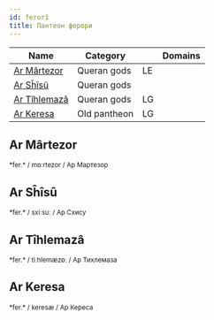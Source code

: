 ```yaml
---
id: ferorî
title: Пантеон ферори
---
```


| Name                          | Category     |     | Domains |
| ----------------------------- | ------------ | --- | ------- |
| [Ar Mârtezor](#ar-mârtezor)   | Queran gods  | LE  |         |
| [Ar Sĥîsû](#ar-sĥîsû)         | Queran gods  |     |         |
| [Ar Tîhlemazâ](#ar-tîhlemazâ) | Queran gods  | LG  |         |
| [Ar Keresa](#ar-keresa)         | Old pantheon | LG  |         |

## Ar Mârtezor

<small>
*fer.*  / mɒːrtezor / Ар Мартезор
</small>

## Ar Sĥîsû

<small>
*fer.*  / sxiːsuː / Ар Схису
</small>

## Ar Tîhlemazâ

<small>
*fer.*  / tiːhlemæzɒː / Ар Тихлемаза
</small>

## Ar Keresa

<small>
*fer.*  / keresæ / Ар Кереса
</small>
